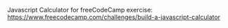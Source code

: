 Javascript Calculator for freeCodeCamp exercise: https://www.freecodecamp.com/challenges/build-a-javascript-calculator
